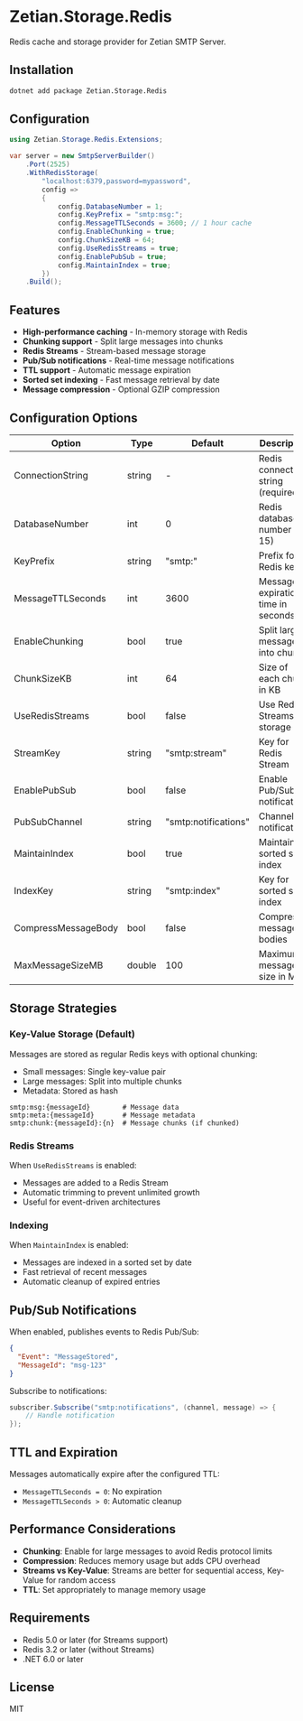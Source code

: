 # Zetian.Storage.Redis

Redis cache and storage provider for Zetian SMTP Server.

## Installation

```bash
dotnet add package Zetian.Storage.Redis
```

## Configuration

```csharp
using Zetian.Storage.Redis.Extensions;

var server = new SmtpServerBuilder()
    .Port(2525)
    .WithRedisStorage(
        "localhost:6379,password=mypassword",
        config =>
        {
            config.DatabaseNumber = 1;
            config.KeyPrefix = "smtp:msg:";
            config.MessageTTLSeconds = 3600; // 1 hour cache
            config.EnableChunking = true;
            config.ChunkSizeKB = 64;
            config.UseRedisStreams = true;
            config.EnablePubSub = true;
            config.MaintainIndex = true;
        })
    .Build();
```

## Features

- **High-performance caching** - In-memory storage with Redis
- **Chunking support** - Split large messages into chunks
- **Redis Streams** - Stream-based message storage
- **Pub/Sub notifications** - Real-time message notifications
- **TTL support** - Automatic message expiration
- **Sorted set indexing** - Fast message retrieval by date
- **Message compression** - Optional GZIP compression

## Configuration Options

| Option | Type | Default | Description |
|--------|------|---------|-------------|
| ConnectionString | string | - | Redis connection string (required) |
| DatabaseNumber | int | 0 | Redis database number (0-15) |
| KeyPrefix | string | "smtp:" | Prefix for all Redis keys |
| MessageTTLSeconds | int | 3600 | Message expiration time in seconds |
| EnableChunking | bool | true | Split large messages into chunks |
| ChunkSizeKB | int | 64 | Size of each chunk in KB |
| UseRedisStreams | bool | false | Use Redis Streams for storage |
| StreamKey | string | "smtp:stream" | Key for Redis Stream |
| EnablePubSub | bool | false | Enable Pub/Sub notifications |
| PubSubChannel | string | "smtp:notifications" | Channel for notifications |
| MaintainIndex | bool | true | Maintain sorted set index |
| IndexKey | string | "smtp:index" | Key for sorted set index |
| CompressMessageBody | bool | false | Compress message bodies |
| MaxMessageSizeMB | double | 100 | Maximum message size in MB |

## Storage Strategies

### Key-Value Storage (Default)

Messages are stored as regular Redis keys with optional chunking:
- Small messages: Single key-value pair
- Large messages: Split into multiple chunks
- Metadata: Stored as hash

```
smtp:msg:{messageId}        # Message data
smtp:meta:{messageId}       # Message metadata
smtp:chunk:{messageId}:{n}  # Message chunks (if chunked)
```

### Redis Streams

When `UseRedisStreams` is enabled:
- Messages are added to a Redis Stream
- Automatic trimming to prevent unlimited growth
- Useful for event-driven architectures

### Indexing

When `MaintainIndex` is enabled:
- Messages are indexed in a sorted set by date
- Fast retrieval of recent messages
- Automatic cleanup of expired entries

## Pub/Sub Notifications

When enabled, publishes events to Redis Pub/Sub:

```json
{
  "Event": "MessageStored",
  "MessageId": "msg-123"
}
```

Subscribe to notifications:

```csharp
subscriber.Subscribe("smtp:notifications", (channel, message) => {
    // Handle notification
});
```

## TTL and Expiration

Messages automatically expire after the configured TTL:
- `MessageTTLSeconds = 0`: No expiration
- `MessageTTLSeconds > 0`: Automatic cleanup

## Performance Considerations

- **Chunking**: Enable for large messages to avoid Redis protocol limits
- **Compression**: Reduces memory usage but adds CPU overhead
- **Streams vs Key-Value**: Streams are better for sequential access, Key-Value for random access
- **TTL**: Set appropriately to manage memory usage

## Requirements

- Redis 5.0 or later (for Streams support)
- Redis 3.2 or later (without Streams)
- .NET 6.0 or later

## License

MIT
